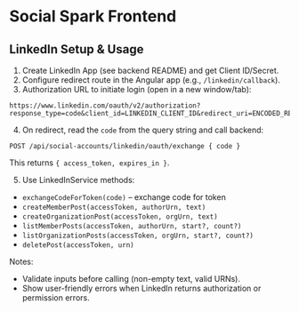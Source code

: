 # Social Spark Frontend

## LinkedIn Setup & Usage

1. Create LinkedIn App (see backend README) and get Client ID/Secret.
2. Configure redirect route in the Angular app (e.g., `/linkedin/callback`).
3. Authorization URL to initiate login (open in a new window/tab):
```
https://www.linkedin.com/oauth/v2/authorization?response_type=code&client_id=LINKEDIN_CLIENT_ID&redirect_uri=ENCODED_REDIRECT&scope=r_liteprofile%20r_emailaddress%20w_member_social%20w_organization_social%20rw_organization_admin
```
4. On redirect, read the `code` from the query string and call backend:
```
POST /api/social-accounts/linkedin/oauth/exchange { code }
```
This returns `{ access_token, expires_in }`.

5. Use LinkedInService methods:
- `exchangeCodeForToken(code)` – exchange code for token
- `createMemberPost(accessToken, authorUrn, text)`
- `createOrganizationPost(accessToken, orgUrn, text)`
- `listMemberPosts(accessToken, authorUrn, start?, count?)`
- `listOrganizationPosts(accessToken, orgUrn, start?, count?)`
- `deletePost(accessToken, urn)`

Notes:
- Validate inputs before calling (non-empty text, valid URNs).
- Show user-friendly errors when LinkedIn returns authorization or permission errors. 
